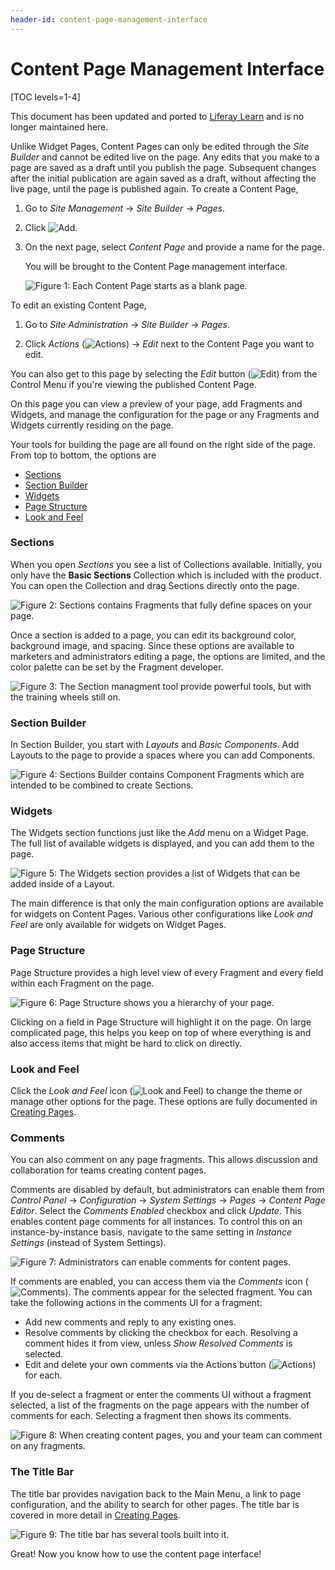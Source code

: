 ```yaml
---
header-id: content-page-management-interface
---
```


# Content Page Management Interface

[TOC levels=1-4]

<aside class="alert alert-info">
  <span class="wysiwyg-color-blue120">This document has been updated and ported to <a href="https://learn.liferay.com/dxp/latest/en/site-building/creating-pages/building-and-managing-content-pages/content-pages-overview.html">Liferay Learn</a> and is no longer maintained here.</span>
</aside>

Unlike Widget Pages, Content Pages can only be edited through the *Site 
Builder* and cannot be edited live on the page. Any edits that you make to a 
page are saved as a draft until you publish the page. Subsequent changes 
after the initial publication are again saved as a draft, without affecting the 
live page, until the page is published again. To create a Content Page,

1.  Go to *Site Management* &rarr; *Site Builder* &rarr; *Pages*.

2.  Click ![Add](../../../../../images/icon-add.png).

3.  On the next page, select *Content Page* and provide a name for the page.

    You will be brought to the Content Page management interface.
 
    ![Figure 1: Each Content Page starts as a blank page.](../../../../../images/content-page-edit-blank-page.png)

To edit an existing Content Page,

1.  Go to *Site Administration* &rarr; *Site Builder* &rarr; *Pages*.

2.  Click *Actions* (![Actions](../../../../../images/icon-staging-bar-options.png))
    &rarr; *Edit* next to the Content Page you want to edit.

You can also get to this page by selecting the *Edit* button
(![Edit](../../../../../images/icon-edit-pencil.png)) from the Control Menu if
you're viewing the published Content Page.

On this page you can view a preview of your page, add Fragments and Widgets, 
and manage the configuration for the page or any Fragments and Widgets 
currently residing on the page.

Your tools for building the page are all found on the right side of the page. 
From top to bottom, the options are

- [Sections](#sections)
- [Section Builder](#section-builder)
- [Widgets](#widgets)
- [Page Structure](#page-structure)
- [Look and Feel](#look-and-feel)

### Sections

When you open *Sections* you see a list of Collections available. Initially, 
you only have the **Basic Sections** Collection which is included with the 
product. You can open the Collection and drag Sections directly onto the page.

![Figure 2: *Sections* contains Fragments that fully define spaces on your page.](../../../../../images/content-page-sections-editor.png)

Once a section is added to a page, you can edit its background color,
background image, and spacing. Since these options are available to marketers
and administrators editing a page, the options are limited, and the color
palette can be set by the Fragment developer.

![Figure 3: The Section managment tool provide powerful tools, but with the training wheels still on.](../../../../../images/content-page-sections-config.png)

### Section Builder

In Section Builder, you start with *Layouts* and *Basic Components*. Add 
Layouts to the page to provide a spaces where you can add Components.

![Figure 4: *Sections Builder* contains *Component* Fragments which are intended to be combined to create Sections.](../../../../../images/content-page-section-builder-editor.png)

### Widgets

The Widgets section functions just like the *Add* menu on a Widget Page. The 
full list of available widgets is displayed, and you can add them to the page.

![Figure 5: The Widgets section provides a list of Widgets that can be added inside of a Layout.](../../../../../images/content-page-widget-editor.png)

The main difference is that only the main configuration options are available for widgets on 
Content Pages. Various other configurations like *Look and Feel* are only 
available for widgets on Widget Pages.

### Page Structure

Page Structure provides a high level view of every Fragment and every field
within each Fragment on the page.

![Figure 6: *Page Structure* shows you a hierarchy of your page.](../../../../../images/content-page-page-structure-editor.png)

Clicking on a field in Page Structure will  highlight it on the page. On large
complicated page, this helps you keep on top  of where everything is and also
access items that might be hard to click on  directly.

### Look and Feel

Click the *Look and Feel* icon 
(![Look and Feel](../../../../../images/icon-look-and-feel.png)) 
to change the theme or manage other options for the page. These options are 
fully documented in 
[Creating Pages](/docs/7-2/user/-/knowledge_base/u/creating-pages). 

### Comments

You can also comment on any page fragments. This allows discussion and 
collaboration for teams creating content pages. 

Comments are disabled by default, but administrators can enable them from 
*Control Panel* &rarr; *Configuration* &rarr; *System Settings* &rarr; *Pages* 
&rarr; *Content Page Editor*. Select the *Comments Enabled* checkbox and click 
*Update*. This enables content page comments for all instances. To control this 
on an instance-by-instance basis, navigate to the same setting in 
*Instance Settings* (instead of System Settings). 

![Figure 7: Administrators can enable comments for content pages.](../../../../../images/enable-content-page-comments.png)

If comments are enabled, you can access them via the *Comments* icon 
(![Comments](../../../../../images/icon-comments.png)). 
The comments appear for the selected fragment. You can take the following 
actions in the comments UI for a fragment:

-   Add new comments and reply to any existing ones. 
-   Resolve comments by clicking the checkbox for each. Resolving a comment 
    hides it from view, unless *Show Resolved Comments* is selected. 
-   Edit and delete your own comments via the Actions button 
    (![Actions](../../../../../images/icon-actions.png)) 
    for each. 

If you de-select a fragment or enter the comments UI without a fragment selected, 
a list of the fragments on the page appears with the number of comments for 
each. Selecting a fragment then shows its comments. 

![Figure 8: When creating content pages, you and your team can comment on any fragments.](../../../../../images/content-page-comments.png)

### The Title Bar

The title bar provides navigation back to the Main Menu, a link to page
configuration, and the ability to search for other pages. The title bar is
covered in more detail in 
[Creating Pages](/docs/7-2/user/-/knowledge_base/u/creating-pages). 

![Figure 9: The title bar has several tools built into it.](../../../../../images/content-page-edit-title-bar.png)

Great! Now you know how to use the content page interface!

